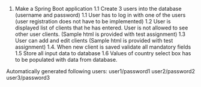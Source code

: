 1. Make a Spring Boot application
1.1 Create 3 users into the database (username and password)
1.1 User has to log in with one of the users (user registration does not have to be implemented)
1.2 User is displayed list of clients that he has entered. User is not allowed to see other user clients. (Sample html is provided with test assignment)
1.3 User can add and edit clients (Sample html is provided with test assignment)
1.4. When new client is saved validate all mandatory fields
1.5 Store all input data to database
1.6 Values of country select box has to be populated with data from database.

Automatically generated following users:
user1/password1
user2/password2
user3/password3
